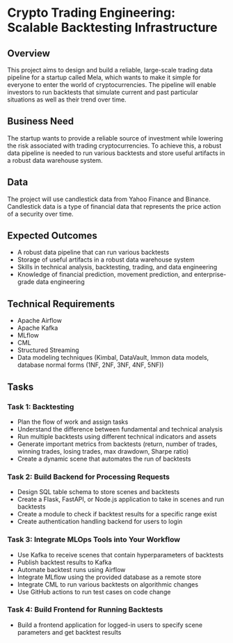 **Crypto Trading Engineering: Scalable Backtesting Infrastructure**
===========================================================

**Overview**
--------

This project aims to design and build a reliable, large-scale trading data pipeline for a startup called Mela, which wants to make it simple for everyone to enter the world of cryptocurrencies. The pipeline will enable investors to run backtests that simulate current and past particular situations as well as their trend over time.

**Business Need**
-------------

The startup wants to provide a reliable source of investment while lowering the risk associated with trading cryptocurrencies. To achieve this, a robust data pipeline is needed to run various backtests and store useful artifacts in a robust data warehouse system.

**Data**
-----

The project will use candlestick data from Yahoo Finance and Binance. Candlestick data is a type of financial data that represents the price action of a security over time.

**Expected Outcomes**
------------------

* A robust data pipeline that can run various backtests
* Storage of useful artifacts in a robust data warehouse system
* Skills in technical analysis, backtesting, trading, and data engineering
* Knowledge of financial prediction, movement prediction, and enterprise-grade data engineering

**Technical Requirements**
-------------------------

* Apache Airflow
* Apache Kafka
* MLflow
* CML
* Structured Streaming
* Data modeling techniques (Kimbal, DataVault, Immon data models, database normal forms (1NF, 2NF, 3NF, 4NF, 5NF))

**Tasks**
------

### Task 1: Backtesting

* Plan the flow of work and assign tasks
* Understand the difference between fundamental and technical analysis
* Run multiple backtests using different technical indicators and assets
* Generate important metrics from backtests (return, number of trades, winning trades, losing trades, max drawdown, Sharpe ratio)
* Create a dynamic scene that automates the run of backtests

### Task 2: Build Backend for Processing Requests

* Design SQL table schema to store scenes and backtests
* Create a Flask, FastAPI, or Node.js application to take in scenes and run backtests
* Create a module to check if backtest results for a specific range exist
* Create authentication handling backend for users to login

### Task 3: Integrate MLOps Tools into Your Workflow

* Use Kafka to receive scenes that contain hyperparameters of backtests
* Publish backtest results to Kafka
* Automate backtest runs using Airflow
* Integrate MLflow using the provided database as a remote store
* Integrate CML to run various backtests on algorithmic changes
* Use GitHub actions to run test cases on code change

### Task 4: Build Frontend for Running Backtests

* Build a frontend application for logged-in users to specify scene parameters and get backtest results